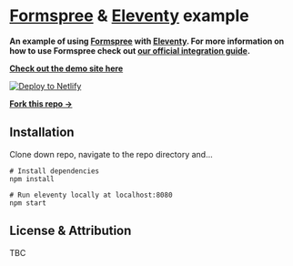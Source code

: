 # [Formspree](https://formspree.io) & [Eleventy](https://11ty.dev) example

**An example of using [Formspree](https://formspree.io) with [Eleventy](https://11ty.dev). For more information on how to use Formspree check out [our official integration guide](#).**

**[Check out the demo site here](https://formspree-example-eleventy.netlify.app/posts/fourthpost/)**

[![Deploy to Netlify](https://www.netlify.com/img/deploy/button.svg)](https://app.netlify.com/start/deploy?repository=https://github.com/formspree/formspree-example-eleventy)

**[Fork this repo &rarr;](https://github.com/formspree/formspree-example-eleventy/fork)**

## Installation

Clone down repo, navigate to the repo directory and…

```shell
# Install dependencies
npm install

# Run eleventy locally at localhost:8080
npm start
```

## License & Attribution

TBC
